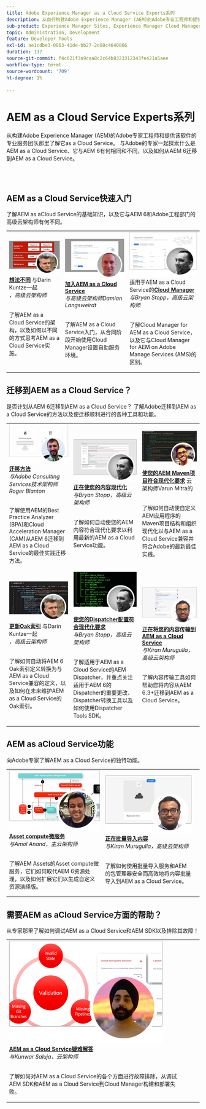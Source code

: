 ```yaml
---
title: Adobe Experience Manager as a Cloud Service Experts系列
description: 从自行构建Adobe Experience Manager (AEM)的Adobe专业工程师和提供该软件的专业服务人员那里了解它as a Cloud Service。
sub-product: Experience Manager Sites, Experience Manager Cloud Manager, Experience Manager Assets
topic: Administration, Development
feature: Developer Tools
exl-id: ae1cdbe3-0863-41de-bb27-2e88c4640866
duration: 137
source-git-commit: f4c621f3a9caa8c2c64b8323312343fe421a5aee
workflow-type: tm+mt
source-wordcount: '709'
ht-degree: 1%

---
```


# AEM as a Cloud Service Experts系列

从构建Adobe Experience Manager (AEM)的Adobe专家工程师和提供该软件的专业服务团队那里了解它as a Cloud Service。 与Adobe的专家一起探索什么是AEM as a Cloud Service、它与AEM 6有何相同和不同，以及如何从AEM 6迁移到AEM as a Cloud Service。

<br/> 
<br/>

## AEM as a Cloud Service快速入门

了解AEM as aCloud Service的基础知识，以及它与AEM 6和Adobe工程部门的高级云架构师有何不同。

<table>
  <tr>
   <td>
      <a href="../../migration/moving-to-aem-as-a-cloud-service/introduction.md">
      <img alt="思维方式不同" src="./assets/thinking-differently.png"/>
      </a>
      <div>
         <a href="../../migration/moving-to-aem-as-a-cloud-service/introduction.md"><strong>想法不同</strong></a>         
         与Darin Kuntze一起<br/><em>，高级云架构师</em>
      </div>
      <p>
        <br/>
         了解AEM as a Cloud Service的架构，以及如何以不同的方式思考AEM as a Cloud Service实施。
      </p>
     </td>   
     <td>
      <a href="../../migration/moving-to-aem-as-a-cloud-service/onboarding.md">
      <img alt="AEM as a Cloud Service 入门培训" src="./assets/onboarding.png"/>
      </a>
      <div>
         <a href="../../migration/moving-to-aem-as-a-cloud-service/onboarding.md"><strong>加入AEM as a Cloud Service</strong></a>
         <br/><em>与高级云架构师Damian Langsweirdt</em>
      </div>
      <p>
        <br/>
         了解AEM as a Cloud Service入门，从合同阶段开始使用Cloud Manager设置自助服务环境。
      </p>
   </td>     
   </td>   
     <td>
      <a href="../../migration/moving-to-aem-as-a-cloud-service/cloud-manager.md">
      <img alt="Cloud Manager" src="./assets/cloud-manager.png"/>
      </a>
      <div>
         适用于AEM as a Cloud Service的<a href="../../migration/moving-to-aem-as-a-cloud-service/cloud-manager.md"><strong>Cloud Manager</strong></a>
         <br/><em>与Bryan Stopp，高级云架构师</em>
      </div>
      <p>
        <br/>
         了解Cloud Manager for AEM as a Cloud Service，以及它与Cloud Manager for AEM on Adobe Manage Services (AMS)的区别。
      </p>
   </td> 
  </tr>
</table>

## 迁移到AEM as a Cloud Service？

是否计划从AEM 6迁移到AEM as a Cloud Service？ 了解Adobe迁移到AEM as a Cloud Service的方法以及使迁移顺利进行的各种工具和功能。

<table>
  <tr>
   <td>
      <a href="../../migration/moving-to-aem-as-a-cloud-service/bpa-and-cam.md" target="_aem-experts-series-video">
      <img alt="迁移方法" src="./assets/bpa-and-cam.png"/>
      </a>
      <div>
         <a href="../../migration/moving-to-aem-as-a-cloud-service/bpa-and-cam.md" target="_aem-experts-series-video"><strong>迁移方法</strong></a>
         <br/><em>与Adobe Consulting Services技术架构师Roger Blanton</em>
      </div>
      <p>
        <br/>
        了解使用AEM的Best Practice Analyzer (BPA)和Cloud Acceleration Manager (CAM)从AEM 6迁移到AEM as a Cloud Service的最佳实践迁移方法。
      </p>
   </td>   
     <td>
      <a href="../../migration/moving-to-aem-as-a-cloud-service/aem-modernization-tools.md" target="_aem-experts-series-video">
      <img alt="实现内容现代化" src="./assets/aem-modernizer-tools.png"/>
      </a>
      <div>
         <a href="../../migration/moving-to-aem-as-a-cloud-service/aem-modernization-tools.md" target="_aem-experts-series-video"><strong>正在使您的内容现代化</strong></a>
         <br/><em>与Bryan Stopp，高级云架构师</em>
      </div>
      <p>
        <br/>
         了解如何自动使您的AEM内容符合现代化要求以利用最新的AEM as a Cloud Service功能。
      </p>
   </td>     
   </td>   
     <td>
      <a href="../../migration/moving-to-aem-as-a-cloud-service/repository-modernization.md" target="_aem-experts-series-video">
      <img alt="实现您的AEM Maven项目的现代化" src="./assets/repository-modernizer.png"/>
      </a>
      <div>
         <a href="../../migration/moving-to-aem-as-a-cloud-service/repository-modernization.md" target="_aem-experts-series-video"><strong>使您的AEM Maven项目符合现代化要求</strong></a>
         云架构师Varun Mitra的<br/><em></em>
      </div>
      <p>
        <br/>
         了解如何自动使自定义AEM应用程序的Maven项目结构和组织现代化以与AEM as a Cloud Service兼容并符合Adobe的最新最佳实践。
      </p>
   </td> 
  </tr>
  <tr>
   <td>
      <a href="../../migration/moving-to-aem-as-a-cloud-service/search-and-indexing.md" target="_aem-experts-series-video">
      <img alt="实现Oak索引的现代化" src="./assets/indexes.png"/>
      </a>
      <div>
         <a href="../../migration/moving-to-aem-as-a-cloud-service/search-and-indexing.md" target="_aem-experts-series-video"><strong>更新Oak索引</strong></a>
         与Darin Kuntze一起<br/><em>，高级云架构师</em>
      </div>
      <p>
        <br/>
        了解如何自动将AEM 6 Oak索引定义转换为与AEM as a Cloud Service兼容的定义，以及如何在未来维护AEM as a Cloud Service的Oak索引。
      </p>
   </td>   
     <td>
      <a href="../../migration/moving-to-aem-as-a-cloud-service/dispatcher.md" target="_aem-experts-series-video">
      <img alt="实现您的Dispatcher配置的现代化" src="./assets/dispatcher.png"/>
      </a>
      <div>
         <a href="../../migration/moving-to-aem-as-a-cloud-service/dispatcher.md" target="_aem-experts-series-video"><strong>使您的Dispatcher配置符合现代化要求</strong></a>
         <br/><em>与Bryan Stopp，高级云架构师</em>
      </div>
      <p>
        <br/>
         了解适用于AEM as a Cloud Service的AEM Dispatcher，并重点关注适用于AEM 6的Dispatcher的重要更改、Dispatcher转换工具以及如何使用Dispatcher Tools SDK。
      </p>
   </td>     
   </td>   
     <td>
      <a href="../../migration/moving-to-aem-as-a-cloud-service/content-migration/content-transfer-tool.md" target="_aem-experts-series-video">
      <img alt="将您的内容传输到AEM as a Cloud Service" src="./assets/content-transfer-tool.png"/>
      </a>
      <div>
         <a href="../../migration/moving-to-aem-as-a-cloud-service/content-migration/content-transfer-tool.md" target="_aem-experts-series-video"><strong>正在将您的内容传输到AEM as a Cloud Service</strong></a>
         <br/><em>与Kiran Murugulla，高级云架构师</em>
      </div>
      <p>
        <br/>
         了解内容传输工具如何帮助您将内容从AEM 6.3+迁移到AEM as a Cloud Service。
      </p>
   </td> 
  </tr>  
</table>


## AEM as aCloud Service功能

向Adobe专家了解AEM as a Cloud Service的独特功能。

<table>
  <tr>
   <td>
      <a href="../../migration/moving-to-aem-as-a-cloud-service/asset-compute-microservices.md" target="_aem-experts-series-video">
      <img alt="asset compute微服务" src="./assets/asset-compute-microservices.png"/>
      </a>
      <div>
         <a href="../../migration/moving-to-aem-as-a-cloud-service/asset-compute-microservices.md" target="_aem-experts-series-video"><strong>Asset compute微服务</strong></a>
         <br/><em>与Amol Anand，主云架构师</em>
      </div>
      <p>
        <br/>
        了解AEM Assets的Asset compute微服务，它们如何取代AEM 6资源处理，以及如何扩展它们以生成自定义资源演绎版。
      </p>
   </td>   
   <td>
      <a href="../../migration/moving-to-aem-as-a-cloud-service/content-migration/bulk-import-service.md" target="_aem-experts-series-video">
      <img alt="批量导入内容" src="./assets/bulk-import.png"/>
      </a>
      <div>
         <a href="../../migration/moving-to-aem-as-a-cloud-service/content-migration/bulk-import-service.md" target="_aem-experts-series-video"><strong>正在批量导入内容</strong></a>
         <br/><em>与Kiran Murugulla，高级云架构师</em>
      </div>
      <p>
        <br/>
        了解如何使用批量导入服务和AEM的包管理器安全而高效地将内容批量导入到AEM as a Cloud Service。
      </p>
   </td> 
    <td></td>
  </tr>
</table>

## 需要AEM as aCloud Service方面的帮助？

从专家那里了解如何调试AEM as a Cloud Service和AEM SDK以及排除其故障！

<table>
  <tr>
   <td>
      <a href="../../migration/moving-to-aem-as-a-cloud-service/troubleshooting.md" target="_aem-experts-series-video">
      <img alt="AEM as a Cloud Service疑难解答" src="./assets/troubleshooting.png"/>
      </a>
      <div>
         <a href="../../migration/moving-to-aem-as-a-cloud-service/troubleshooting.md" 
         target="_aem-experts-series-video"><strong>AEM as a Cloud Service疑难解答</strong></a>
         <br/><em>与Kunwar Saluja，云架构师</em>
      </div>
      <p>
        <br/>
        了解如何对AEM as a Cloud Service的各个方面进行故障排除，从调试AEM SDK和AEM as a Cloud Service到Cloud Manager构建和部署失败。
      </p>
   </td>   
    <td></td>
    <td></td>
  </tr>
</table>
